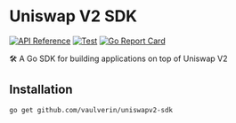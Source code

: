 # Uniswap V2 SDK

[![API Reference](https://camo.githubusercontent.com/915b7be44ada53c290eb157634330494ebe3e30a/68747470733a2f2f676f646f632e6f72672f6769746875622e636f6d2f676f6c616e672f6764646f3f7374617475732e737667)](https://pkg.go.dev/github.com/vaulverin/uniswapv2-sdk)
[![Test](https://github.com/vaulverin/uniswapv2-sdk/actions/workflows/test.yml/badge.svg)](https://github.com/vaulverin/uniswapv2-sdk/actions/workflows/test.yml)
[![Go Report Card](https://goreportcard.com/badge/github.com/vaulverin/uniswapv2-sdk)](https://goreportcard.com/report/github.com/vaulverin/uniswapv2-sdk)

🛠 A Go SDK for building applications on top of Uniswap V2

## Installation

```sh
go get github.com/vaulverin/uniswapv2-sdk